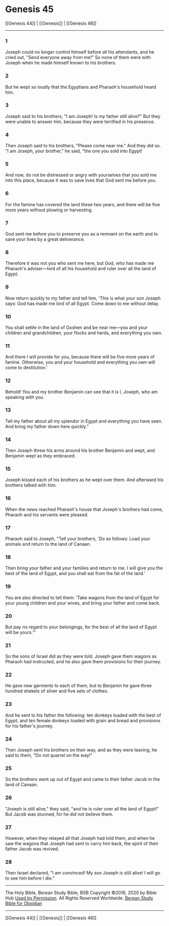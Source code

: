 # Genesis 45

[[Genesis 44]] | [[Genesis]] | [[Genesis 46]]

---

### 1
Joseph could no longer control himself before all his attendants, and he cried out, "Send everyone away from me!" So none of them were with Joseph when he made himself known to his brothers.

### 2
But he wept so loudly that the Egyptians and Pharaoh's household heard him.

### 3
Joseph said to his brothers, "I am Joseph! Is my father still alive?" But they were unable to answer him, because they were terrified in his presence.

### 4
Then Joseph said to his brothers, "Please come near me." And they did so. "I am Joseph, your brother," he said, "the one you sold into Egypt!

### 5
And now, do not be distressed or angry with yourselves that you sold me into this place, because it was to save lives that God sent me before you.

### 6
For the famine has covered the land these two years, and there will be five more years without plowing or harvesting.

### 7
God sent me before you to preserve you as a remnant on the earth and to save your lives by a great deliverance.

### 8
Therefore it was not you who sent me here, but God, who has made me Pharaoh's adviser—lord of all his household and ruler over all the land of Egypt.

### 9
Now return quickly to my father and tell him, 'This is what your son Joseph says: God has made me lord of all Egypt. Come down to me without delay.

### 10
You shall settle in the land of Goshen and be near me—you and your children and grandchildren, your flocks and herds, and everything you own.

### 11
And there I will provide for you, because there will be five more years of famine. Otherwise, you and your household and everything you own will come to destitution.'

### 12
Behold! You and my brother Benjamin can see that it is I, Joseph, who am speaking with you.

### 13
Tell my father about all my splendor in Egypt and everything you have seen. And bring my father down here quickly."

### 14
Then Joseph threw his arms around his brother Benjamin and wept, and Benjamin wept as they embraced.

### 15
Joseph kissed each of his brothers as he wept over them. And afterward his brothers talked with him.

### 16
When the news reached Pharaoh's house that Joseph's brothers had come, Pharaoh and his servants were pleased.

### 17
Pharaoh said to Joseph, "Tell your brothers, 'Do as follows: Load your animals and return to the land of Canaan.

### 18
Then bring your father and your families and return to me. I will give you the best of the land of Egypt, and you shall eat from the fat of the land.'

### 19
You are also directed to tell them: 'Take wagons from the land of Egypt for your young children and your wives, and bring your father and come back.

### 20
But pay no regard to your belongings, for the best of all the land of Egypt will be yours.'"

### 21
So the sons of Israel did as they were told. Joseph gave them wagons as Pharaoh had instructed, and he also gave them provisions for their journey.

### 22
He gave new garments to each of them, but to Benjamin he gave three hundred shekels of silver and five sets of clothes.

### 23
And he sent to his father the following: ten donkeys loaded with the best of Egypt, and ten female donkeys loaded with grain and bread and provisions for his father's journey.

### 24
Then Joseph sent his brothers on their way, and as they were leaving, he said to them, "Do not quarrel on the way!"

### 25
So the brothers went up out of Egypt and came to their father Jacob in the land of Canaan.

### 26
"Joseph is still alive," they said, "and he is ruler over all the land of Egypt!" But Jacob was stunned, for he did not believe them.

### 27
However, when they relayed all that Joseph had told them, and when he saw the wagons that Joseph had sent to carry him back, the spirit of their father Jacob was revived.

### 28
Then Israel declared, "I am convinced! My son Joseph is still alive! I will go to see him before I die."

---

The Holy Bible, Berean Study Bible, BSB
Copyright ©2016, 2020 by Bible Hub
[Used by Permission](https://berean.bible/terms.htm). All Rights Reserved Worldwide.
[Berean Study Bible for Obsidian](https://github.com/gapmiss/berean-study-bible-for-obsidian)

---

[[Genesis 44]] | [[Genesis]] | [[Genesis 46]]

